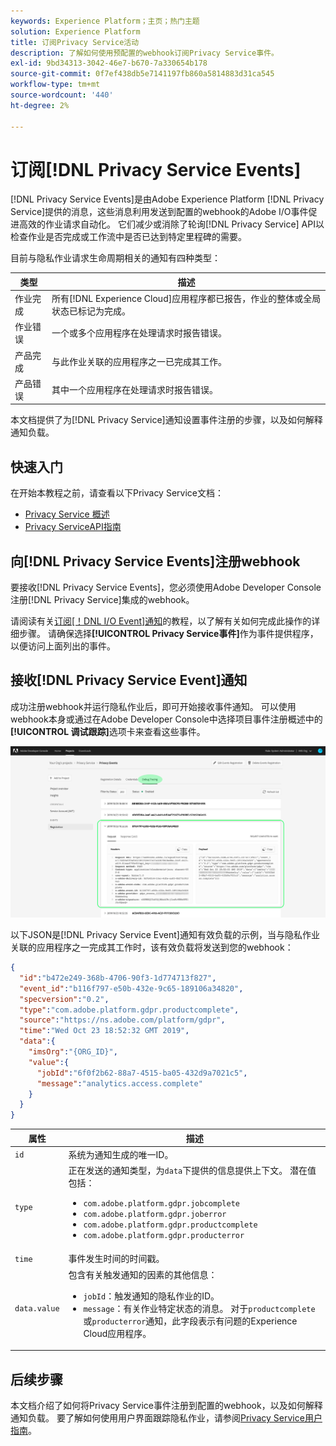 ```yaml
---
keywords: Experience Platform；主页；热门主题
solution: Experience Platform
title: 订阅Privacy Service活动
description: 了解如何使用预配置的webhook订阅Privacy Service事件。
exl-id: 9bd34313-3042-46e7-b670-7a330654b178
source-git-commit: 0f7ef438db5e7141197fb860a5814883d31ca545
workflow-type: tm+mt
source-wordcount: '440'
ht-degree: 2%

---
```


# 订阅[!DNL Privacy Service Events]

[!DNL Privacy Service Events]是由Adobe Experience Platform [!DNL Privacy Service]提供的消息，这些消息利用发送到配置的webhook的Adobe I/O事件促进高效的作业请求自动化。 它们减少或消除了轮询[!DNL Privacy Service] API以检查作业是否完成或工作流中是否已达到特定里程碑的需要。

目前与隐私作业请求生命周期相关的通知有四种类型：

| 类型 | 描述 |
| --- | --- |
| 作业完成 | 所有[!DNL Experience Cloud]应用程序都已报告，作业的整体或全局状态已标记为完成。 |
| 作业错误 | 一个或多个应用程序在处理请求时报告错误。 |
| 产品完成 | 与此作业关联的应用程序之一已完成其工作。 |
| 产品错误 | 其中一个应用程序在处理请求时报告错误。 |

本文档提供了为[!DNL Privacy Service]通知设置事件注册的步骤，以及如何解释通知负载。

## 快速入门

在开始本教程之前，请查看以下Privacy Service文档：

* [Privacy Service 概述](./home.md)
* [Privacy ServiceAPI指南](./api/overview.md)

## 向[!DNL Privacy Service Events]注册webhook

要接收[!DNL Privacy Service Events]，您必须使用Adobe Developer Console注册[!DNL Privacy Service]集成的webhook。

请阅读有关[订阅[！DNL I/O Event]通知](../observability/alerts/subscribe.md)的教程，以了解有关如何完成此操作的详细步骤。 请确保选择&#x200B;**[!UICONTROL Privacy Service事件]**&#x200B;作为事件提供程序，以便访问上面列出的事件。

## 接收[!DNL Privacy Service Event]通知

成功注册webhook并运行隐私作业后，即可开始接收事件通知。 可以使用webhook本身或通过在Adobe Developer Console中选择项目事件注册概述中的&#x200B;**[!UICONTROL 调试跟踪]**&#x200B;选项卡来查看这些事件。

![](images/privacy-events/debug-tracing.png)

以下JSON是[!DNL Privacy Service Event]通知有效负载的示例，当与隐私作业关联的应用程序之一完成其工作时，该有效负载将发送到您的webhook：

```json
{
  "id":"b472e249-368b-4706-90f3-1d774713f827",
  "event_id":"b116f797-e50b-432e-9c65-189106a34820",
  "specversion":"0.2",
  "type":"com.adobe.platform.gdpr.productcomplete",
  "source":"https://ns.adobe.com/platform/gdpr",
  "time":"Wed Oct 23 18:52:32 GMT 2019",
  "data":{
    "imsOrg":"{ORG_ID}",
    "value":{
      "jobId":"6f0f2b62-88a7-4515-ba05-432d9a7021c5",
      "message":"analytics.access.complete"
    }
  }
}
```

| 属性 | 描述 |
| --- | --- |
| `id` | 系统为通知生成的唯一ID。 |
| `type` | 正在发送的通知类型，为`data`下提供的信息提供上下文。 潜在值包括： <ul><li>`com.adobe.platform.gdpr.jobcomplete`</li><li>`com.adobe.platform.gdpr.joberror`</li><li>`com.adobe.platform.gdpr.productcomplete`</li><li>`com.adobe.platform.gdpr.producterror`</li></ul> |
| `time` | 事件发生时间的时间戳。 |
| `data.value` | 包含有关触发通知的因素的其他信息： <ul><li>`jobId`：触发通知的隐私作业的ID。</li><li>`message`：有关作业特定状态的消息。 对于`productcomplete`或`producterror`通知，此字段表示有问题的Experience Cloud应用程序。</li></ul> |

## 后续步骤

本文档介绍了如何将Privacy Service事件注册到配置的webhook，以及如何解释通知负载。 要了解如何使用用户界面跟踪隐私作业，请参阅[Privacy Service用户指南](./ui/user-guide.md)。
